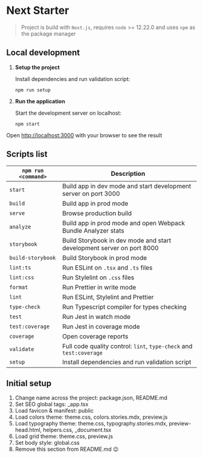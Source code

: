# Next Starter

> Project is build with `Next.js`, requires `node` >= 12.22.0 and uses `npm` as the package manager

## Local development

1. **Setup the project**

   Install dependencies and run validation script:

   ```shell
   npm run setup
   ```

1. **Run the application**

   Start the development server on localhost:

   ```shell
   npm start
   ```

Open [http://localhost:3000](http://localhost:3000) with your browser to see the result

## Scripts list

| `npm run <command>` | Description                                                           |
| ------------------- | --------------------------------------------------------------------- |
| `start`             | Build app in dev mode and start development server on port 3000       |
| `build`             | Build app in prod mode                                                |
| `serve`             | Browse production build                                               |
| `analyze`           | Build app in prod mode and open Webpack Bundle Analyzer stats         |
| `storybook`         | Build Storybook in dev mode and start development server on port 8000 |
| `build-storybook`   | Build Storybook in prod mode                                          |
| `lint:ts`           | Run ESLint on `.tsx` and `.ts` files                                  |
| `lint:css`          | Run Stylelint on `.css` files                                         |
| `format`            | Run Prettier in write mode                                            |
| `lint`              | Run ESLint, Stylelint and Prettier                                    |
| `type-check`        | Run Typescript compiler for types checking                            |
| `test`              | Run Jest in watch mode                                                |
| `test:coverage`     | Run Jest in coverage mode                                             |
| `coverage`          | Оpen coverage reports                                                 |
| `validate`          | Full code quality control: `lint`, `type-check` and `test:coverage`   |
| `setup`             | Install dependencies and run validation script                        |

## Initial setup

1. Change name across the project: package.json, README.md
1. Set SEO global tags: \_app.tsx
1. Load favicon & manifest: public
1. Load colors theme: theme.css, colors.stories.mdx, preview.js
1. Load typography theme: theme.css, typography.stories.mdx, preview-head.html, helpers.css, \_document.tsx
1. Load grid theme: theme.css, preview.js
1. Set body style: global.css
1. Remove this section from README.md 😉

